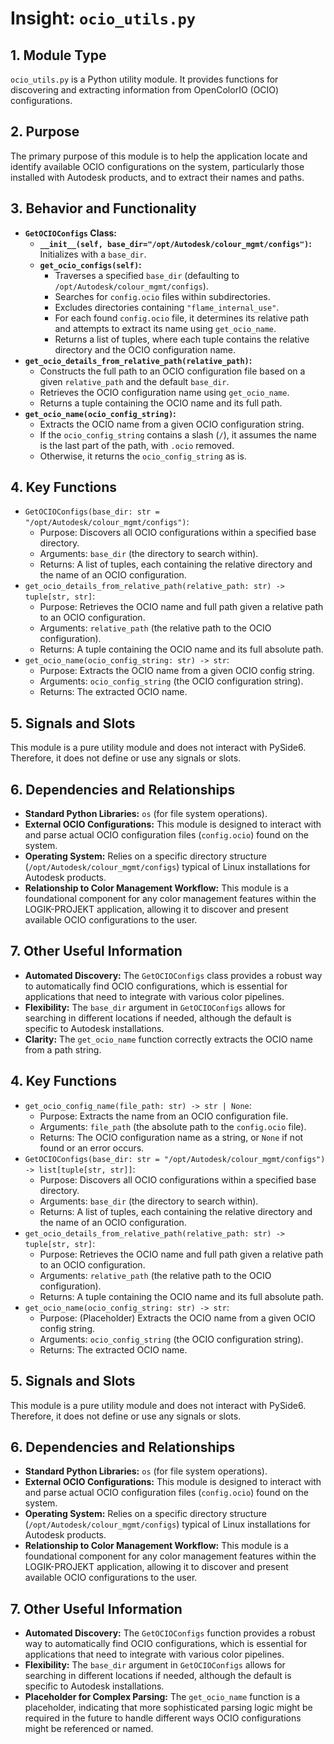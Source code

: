 # Insight: `ocio_utils.py`

## 1. Module Type

`ocio_utils.py` is a Python utility module. It provides functions for discovering and extracting information from OpenColorIO (OCIO) configurations.

## 2. Purpose

The primary purpose of this module is to help the application locate and identify available OCIO configurations on the system, particularly those installed with Autodesk products, and to extract their names and paths.

## 3. Behavior and Functionality

- **`GetOCIOConfigs` Class:**
  - **`__init__(self, base_dir="/opt/Autodesk/colour_mgmt/configs")`:** Initializes with a `base_dir`.
  - **`get_ocio_configs(self)`:**
    - Traverses a specified `base_dir` (defaulting to `/opt/Autodesk/colour_mgmt/configs`).
    - Searches for `config.ocio` files within subdirectories.
    - Excludes directories containing `"flame_internal_use"`.
    - For each found `config.ocio` file, it determines its relative path and attempts to extract its name using `get_ocio_name`.
    - Returns a list of tuples, where each tuple contains the relative directory and the OCIO configuration name.
- **`get_ocio_details_from_relative_path(relative_path)`:**
  - Constructs the full path to an OCIO configuration file based on a given `relative_path` and the default `base_dir`.
  - Retrieves the OCIO configuration name using `get_ocio_name`.
  - Returns a tuple containing the OCIO name and its full path.
- **`get_ocio_name(ocio_config_string)`:**
  - Extracts the OCIO name from a given OCIO configuration string.
  - If the `ocio_config_string` contains a slash (`/`), it assumes the name is the last part of the path, with `.ocio` removed.
  - Otherwise, it returns the `ocio_config_string` as is.

## 4. Key Functions

- `GetOCIOConfigs(base_dir: str = "/opt/Autodesk/colour_mgmt/configs")`:
  - Purpose: Discovers all OCIO configurations within a specified base directory.
  - Arguments: `base_dir` (the directory to search within).
  - Returns: A list of tuples, each containing the relative directory and the name of an OCIO configuration.
- `get_ocio_details_from_relative_path(relative_path: str) -> tuple[str, str]`:
  - Purpose: Retrieves the OCIO name and full path given a relative path to an OCIO configuration.
  - Arguments: `relative_path` (the relative path to the OCIO configuration).
  - Returns: A tuple containing the OCIO name and its full absolute path.
- `get_ocio_name(ocio_config_string: str) -> str`:
  - Purpose: Extracts the OCIO name from a given OCIO config string.
  - Arguments: `ocio_config_string` (the OCIO configuration string).
  - Returns: The extracted OCIO name.

## 5. Signals and Slots

This module is a pure utility module and does not interact with PySide6. Therefore, it does not define or use any signals or slots.

## 6. Dependencies and Relationships

- **Standard Python Libraries:** `os` (for file system operations).
- **External OCIO Configurations:** This module is designed to interact with and parse actual OCIO configuration files (`config.ocio`) found on the system.
- **Operating System:** Relies on a specific directory structure (`/opt/Autodesk/colour_mgmt/configs`) typical of Linux installations for Autodesk products.
- **Relationship to Color Management Workflow:** This module is a foundational component for any color management features within the LOGIK-PROJEKT application, allowing it to discover and present available OCIO configurations to the user.

## 7. Other Useful Information

- **Automated Discovery:** The `GetOCIOConfigs` class provides a robust way to automatically find OCIO configurations, which is essential for applications that need to integrate with various color pipelines.
- **Flexibility:** The `base_dir` argument in `GetOCIOConfigs` allows for searching in different locations if needed, although the default is specific to Autodesk installations.
- **Clarity:** The `get_ocio_name` function correctly extracts the OCIO name from a path string.

## 4. Key Functions

- `get_ocio_config_name(file_path: str) -> str | None`:
  - Purpose: Extracts the name from an OCIO configuration file.
  - Arguments: `file_path` (the absolute path to the `config.ocio` file).
  - Returns: The OCIO configuration name as a string, or `None` if not found or an error occurs.
- `GetOCIOConfigs(base_dir: str = "/opt/Autodesk/colour_mgmt/configs") -> list[tuple[str, str]]`:
  - Purpose: Discovers all OCIO configurations within a specified base directory.
  - Arguments: `base_dir` (the directory to search within).
  - Returns: A list of tuples, each containing the relative directory and the name of an OCIO configuration.
- `get_ocio_details_from_relative_path(relative_path: str) -> tuple[str, str]`:
  - Purpose: Retrieves the OCIO name and full path given a relative path to an OCIO configuration.
  - Arguments: `relative_path` (the relative path to the OCIO configuration).
  - Returns: A tuple containing the OCIO name and its full absolute path.
- `get_ocio_name(ocio_config_string: str) -> str`:
  - Purpose: (Placeholder) Extracts the OCIO name from a given OCIO config string.
  - Arguments: `ocio_config_string` (the OCIO configuration string).
  - Returns: The extracted OCIO name.

## 5. Signals and Slots

This module is a pure utility module and does not interact with PySide6. Therefore, it does not define or use any signals or slots.

## 6. Dependencies and Relationships

- **Standard Python Libraries:** `os` (for file system operations).
- **External OCIO Configurations:** This module is designed to interact with and parse actual OCIO configuration files (`config.ocio`) found on the system.
- **Operating System:** Relies on a specific directory structure (`/opt/Autodesk/colour_mgmt/configs`) typical of Linux installations for Autodesk products.
- **Relationship to Color Management Workflow:** This module is a foundational component for any color management features within the LOGIK-PROJEKT application, allowing it to discover and present available OCIO configurations to the user.

## 7. Other Useful Information

- **Automated Discovery:** The `GetOCIOConfigs` function provides a robust way to automatically find OCIO configurations, which is essential for applications that need to integrate with various color pipelines.
- **Flexibility:** The `base_dir` argument in `GetOCIOConfigs` allows for searching in different locations if needed, although the default is specific to Autodesk installations.
- **Placeholder for Complex Parsing:** The `get_ocio_name` function is a placeholder, indicating that more sophisticated parsing logic might be required in the future to handle different ways OCIO configurations might be referenced or named.

